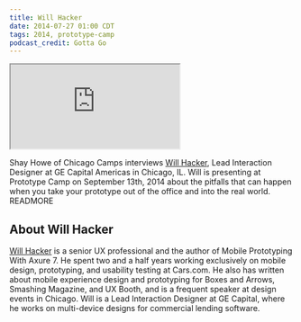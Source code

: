 ```yaml
---
title: Will Hacker
date: 2014-07-27 01:00 CDT
tags: 2014, prototype-camp
podcast_credit: Gotta Go
---
```


<iframe class="podcast-player" seamless src="https://simplecast.fm/e/3632?style=light"></iframe>

Shay Howe of Chicago Camps interviews <a href="https://twitter.com/willhacker" rel="nofollow">Will Hacker</a>, Lead Interaction Designer at GE Capital Americas in Chicago, IL. Will is presenting at Prototype Camp on September 13th, 2014 about the pitfalls that can happen when you take your prototype out of the office and into the real world. READMORE

## About Will Hacker

<a href="http://willhacker.net/" rel="nofollow">Will Hacker</a> is a senior UX professional and the author of Mobile Prototyping With Axure 7. He spent two and a half years working exclusively on mobile design, prototyping, and usability testing at Cars.com. He also has written about mobile experience design and prototyping for Boxes and Arrows, Smashing Magazine, and UX Booth, and is a frequent speaker at design events in Chicago. Will is a Lead Interaction Designer at GE Capital, where he works on multi-device designs for commercial lending software.
